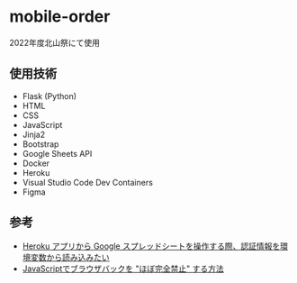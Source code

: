 # mobile-order

2022年度北山祭にて使用

## 使用技術

- Flask (Python)
- HTML
- CSS
- JavaScript
- Jinja2
- Bootstrap
- Google Sheets API
- Docker
- Heroku
- Visual Studio Code Dev Containers
- Figma

## 参考

- [Heroku アプリから Google スプレッドシートを操作する際、認証情報を環境変数から読み込みたい](https://qiita.com/a-r-i/items/bb8b8317840e3a87771a)
- [JavaScriptでブラウザバックを "ほぼ完全禁止" する方法](https://pisuke-code.com/javascript-prohibit-browser-back/)
